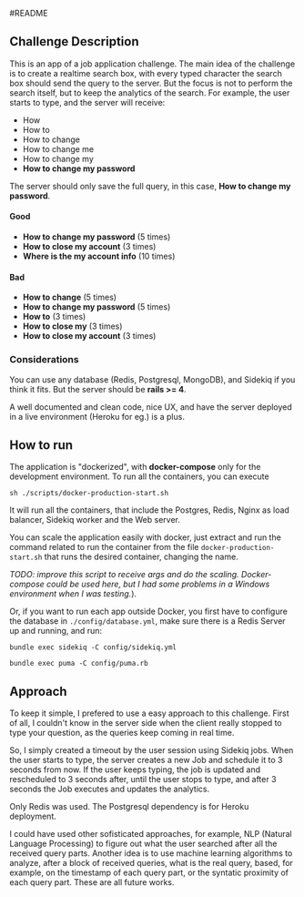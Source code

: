 #README


## Challenge Description
This is an app of a job application challenge. The main idea of the challenge is
to create a realtime search box, with every typed character the search box should
send the query to the server. But the focus is not to perform the search itself,
but to keep the analytics of the search. For example, the user starts to type,
and the server will receive:

- How
- How to
- How to change
- How to change me
- How to change my
- **How to change my password**

The server should only save the full query, in this case, **How to change my password**.

#### Good
- **How to change my password** (5 times)
- **How to close my account** (3 times)
- **Where is the my account info** (10 times)

#### Bad
- **How to change** (5 times)
- **How to change my password** (5 times)
- **How to** (3 times)
- **How to close my** (3 times)
- **How to close my account** (3 times)

### Considerations
You can use any database (Redis, Postgresql, MongoDB), and Sidekiq if you think it fits. But the server should be **rails >= 4**.

A well documented and clean code, nice UX, and have the server deployed in a live environment (Heroku for eg.) is a plus.

## How to run

The application is "dockerized", with **docker-compose** only for the development environment. To run all the containers, you can execute

`sh ./scripts/docker-production-start.sh`

It will run all the containers, that include the Postgres, Redis, Nginx as load balancer, Sidekiq worker and the Web server.

You can scale the application easily with docker, just extract and run the command related to run the container from the file `docker-production-start.sh` that runs the desired container, changing the name.

*TODO: improve this script to receive args and do the scaling. Docker-compose could be used here, but I had some problems in a Windows environment when I was testing.*).

Or, if you want to run each app outside Docker, you first have to configure the database in `./config/database.yml`, make sure there is a Redis Server up and running, and run:

`bundle exec sidekiq -C config/sidekiq.yml`

`bundle exec puma -C config/puma.rb`

## Approach

To keep it simple, I prefered to use a easy approach to this challenge. First of all, I couldn't know in the server side when the client really stopped to type your question, as the queries keep coming in real time.

So, I simply created a timeout by the user session using Sidekiq jobs. When the user starts to type, the server creates a new Job and schedule it to 3 seconds from now. If the user keeps typing, the job is updated and rescheduled to 3 seconds after, until the user stops to type, and after 3 seconds the Job executes and updates the analytics.

Only Redis was used. The Postgresql dependency is for Heroku deployment.

I could have used other sofisticated approaches, for example, NLP (Natural Language Processing) to figure out what the user searched after all the received query parts. Another idea is to use machine learning algorithms to analyze, after a block of received queries, what is the real query, based, for example, on the timestamp of each query part, or the syntatic proximity of each query part. These are all future works.
